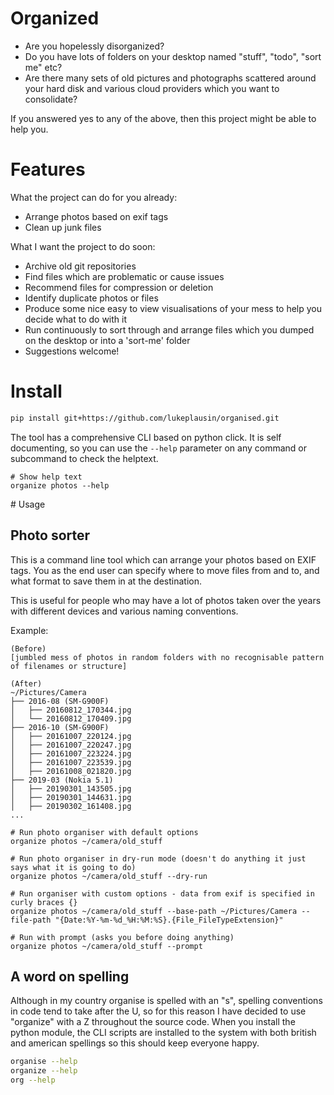 # Organized

* Are you hopelessly disorganized?
* Do you have lots of folders on your desktop named "stuff", "todo", "sort me" etc?
* Are there many sets of old pictures and photographs scattered around your hard disk and various cloud providers which you want to consolidate?

If you answered yes to any of the above, then this project might be able to help you.

# Features

What the project can do for you already:
* Arrange photos based on exif tags
* Clean up junk files

What I want the project to do soon:
* Archive old git repositories
* Find files which are problematic or cause issues
* Recommend files for compression or deletion
* Identify duplicate photos or files
* Produce some nice easy to view visualisations of your mess to help you decide what to do with it
* Run continuously to sort through and arrange files which you dumped on the desktop or into a 'sort-me' folder
* Suggestions welcome!

# Install

```bash
pip install git+https://github.com/lukeplausin/organised.git
```

The tool has a comprehensive CLI based on python click. It is self documenting, so you can use the `--help` parameter on any command or subcommand to check the helptext.

```
# Show help text
organize photos --help
```

# Usage

## Photo sorter

This is a command line tool which can arrange your photos based on EXIF tags. You as the end user can specify where to move files from and to, and what format to save them in at the destination.

This is useful for people who may have a lot of photos taken over the years with different devices and various naming conventions.

Example:

```
(Before)
[jumbled mess of photos in random folders with no recognisable pattern of filenames or structure]

(After)
~/Pictures/Camera
├── 2016-08 (SM-G900F)
│   ├── 20160812_170344.jpg
│   └── 20160812_170409.jpg
├── 2016-10 (SM-G900F)
│   ├── 20161007_220124.jpg
│   ├── 20161007_220247.jpg
│   ├── 20161007_223224.jpg
│   ├── 20161007_223539.jpg
│   ├── 20161008_021820.jpg
├── 2019-03 (Nokia 5.1)
│   ├── 20190301_143505.jpg
│   ├── 20190301_144631.jpg
│   ├── 20190302_161408.jpg
...
```

```
# Run photo organiser with default options
organize photos ~/camera/old_stuff

# Run photo organiser in dry-run mode (doesn't do anything it just says what it is going to do)
organize photos ~/camera/old_stuff --dry-run

# Run organiser with custom options - data from exif is specified in curly braces {}
organize photos ~/camera/old_stuff --base-path ~/Pictures/Camera --file-path "{Date:%Y-%m-%d_%H:%M:%S}.{File_FileTypeExtension}"

# Run with prompt (asks you before doing anything)
organize photos ~/camera/old_stuff --prompt
```

## A word on spelling

Although in my country organise is spelled with an "s", spelling conventions in code tend to take after the U, so for this reason I have decided to use "organize" with a Z throughout the source code. When you install the python module, the CLI scripts are installed to the system with both british and american spellings so this should keep everyone happy.

```bash
organise --help
organize --help
org --help
```

